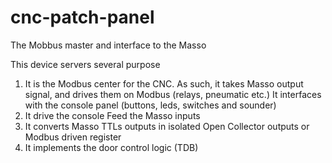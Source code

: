 # cnc-patch-panel
The Mobbus master and interface to the Masso

This device servers several purpose
1. It is the Modbus center for the CNC.
   As such, it takes Masso output signal, and drives them on Modbus (relays, pneumatic etc.)
   It interfaces with the console panel (buttons, leds, switches and sounder)
2. It drive the console
   Feed the Masso inputs
3. It converts Masso TTLs outputs in isolated Open Collector outputs or Modbus driven register
4. It implements the door control logic (TDB)

